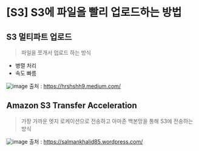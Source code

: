 # [S3] S3에 파일을 빨리 업로드하는 방법

## S3 멀티파트 업로드

> 파일을 쪼개서 업로드 하는 방식

- 병렬 처리
- 속도 빠름

![image](https://user-images.githubusercontent.com/40623433/219766721-6efefc87-d032-47e6-90f8-9314e7c6f701.png)
출처 : https://hrshshh9.medium.com/

## Amazon S3 Transfer Acceleration

> 가장 가까운 엣지 로케이션으로 전송하고 아마존 백본망을 통해 S3에 전송하는 방식

![image](https://user-images.githubusercontent.com/40623433/219766432-ae5fb30f-2908-4df4-a820-f34006af45c2.png)
출처 : https://salmankhalid85.wordpress.com/
